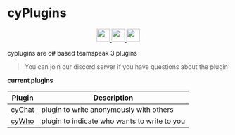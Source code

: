 # cyPlugins
<p align="center">
     <a href="https://discord.gg/dC3jWNd" target="_blank">
<img  height="30" weight="30" src="https://image.spreadshirtmedia.net/image-server/v1/mp/designs/137963376,width=178,height=178/discord-logo.png"/>
</a>  
 <a href="https://www.youtube.com/channel/UCgfXkVhgB1urzdvCJt6gR_w" target="_blank">
<img  height="30" weight="30" src="https://cdn.iconscout.com/icon/free/png-256/youtube-88-227910.png"/>
</a>
 <a href="https://twitter.com/cydolo" target="_blank">
<img  height="30" weight="30" src="http://i.imgur.com/tXSoThF.png"/>
</a>    
  <br>
</p>

cyplugins are c# based teamspeak 3 plugins  
> You can join our discord server if you have questions about the plugin

**current plugins**  

Plugin | Description
------------ | ------------
<a href="https://github.com/cydolo/cyPlugins/tree/master/cyChat" target="_blank">cyChat</a> | plugin to write anonymously with others
<a href="https://github.com/cydolo/cyPlugins/tree/master/cyWho" target="_blank">cyWho</a> | plugin to indicate who wants to write to you

